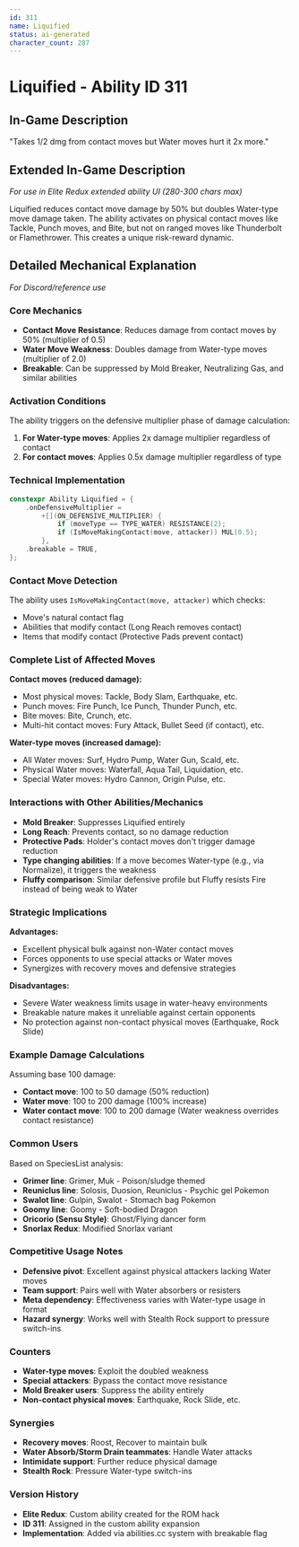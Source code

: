 ```yaml
---
id: 311
name: Liquified
status: ai-generated
character_count: 287
---
```


# Liquified - Ability ID 311

## In-Game Description
"Takes 1/2 dmg from contact moves but Water moves hurt it 2x more."

## Extended In-Game Description
*For use in Elite Redux extended ability UI (280-300 chars max)*

Liquified reduces contact move damage by 50% but doubles Water-type move damage taken. The ability activates on physical contact moves like Tackle, Punch moves, and Bite, but not on ranged moves like Thunderbolt or Flamethrower. This creates a unique risk-reward dynamic.

## Detailed Mechanical Explanation
*For Discord/reference use*

### Core Mechanics
- **Contact Move Resistance**: Reduces damage from contact moves by 50% (multiplier of 0.5)
- **Water Move Weakness**: Doubles damage from Water-type moves (multiplier of 2.0)
- **Breakable**: Can be suppressed by Mold Breaker, Neutralizing Gas, and similar abilities

### Activation Conditions
The ability triggers on the defensive multiplier phase of damage calculation:
1. **For Water-type moves**: Applies 2x damage multiplier regardless of contact
2. **For contact moves**: Applies 0.5x damage multiplier regardless of type

### Technical Implementation
```cpp
constexpr Ability Liquified = {
    .onDefensiveMultiplier =
        +[](ON_DEFENSIVE_MULTIPLIER) {
            if (moveType == TYPE_WATER) RESISTANCE(2);
            if (IsMoveMakingContact(move, attacker)) MUL(0.5);
        },
    .breakable = TRUE,
};
```

### Contact Move Detection
The ability uses `IsMoveMakingContact(move, attacker)` which checks:
- Move's natural contact flag
- Abilities that modify contact (Long Reach removes contact)
- Items that modify contact (Protective Pads prevent contact)

### Complete List of Affected Moves
**Contact moves (reduced damage):**
- Most physical moves: Tackle, Body Slam, Earthquake, etc.
- Punch moves: Fire Punch, Ice Punch, Thunder Punch, etc.
- Bite moves: Bite, Crunch, etc.
- Multi-hit contact moves: Fury Attack, Bullet Seed (if contact), etc.

**Water-type moves (increased damage):**
- All Water moves: Surf, Hydro Pump, Water Gun, Scald, etc.
- Physical Water moves: Waterfall, Aqua Tail, Liquidation, etc.
- Special Water moves: Hydro Cannon, Origin Pulse, etc.

### Interactions with Other Abilities/Mechanics
- **Mold Breaker**: Suppresses Liquified entirely
- **Long Reach**: Prevents contact, so no damage reduction
- **Protective Pads**: Holder's contact moves don't trigger damage reduction
- **Type changing abilities**: If a move becomes Water-type (e.g., via Normalize), it triggers the weakness
- **Fluffy comparison**: Similar defensive profile but Fluffy resists Fire instead of being weak to Water

### Strategic Implications
**Advantages:**
- Excellent physical bulk against non-Water contact moves
- Forces opponents to use special attacks or Water moves
- Synergizes with recovery moves and defensive strategies

**Disadvantages:**
- Severe Water weakness limits usage in water-heavy environments
- Breakable nature makes it unreliable against certain opponents
- No protection against non-contact physical moves (Earthquake, Rock Slide)

### Example Damage Calculations
Assuming base 100 damage:
- **Contact move**: 100 to 50 damage (50% reduction)
- **Water move**: 100 to 200 damage (100% increase)
- **Water contact move**: 100 to 200 damage (Water weakness overrides contact resistance)

### Common Users
Based on SpeciesList analysis:
- **Grimer line**: Grimer, Muk - Poison/sludge themed
- **Reuniclus line**: Solosis, Duosion, Reuniclus - Psychic gel Pokemon
- **Swalot line**: Gulpin, Swalot - Stomach bag Pokemon
- **Goomy line**: Goomy - Soft-bodied Dragon
- **Oricorio (Sensu Style)**: Ghost/Flying dancer form
- **Snorlax Redux**: Modified Snorlax variant

### Competitive Usage Notes
- **Defensive pivot**: Excellent against physical attackers lacking Water moves
- **Team support**: Pairs well with Water absorbers or resisters
- **Meta dependency**: Effectiveness varies with Water-type usage in format
- **Hazard synergy**: Works well with Stealth Rock support to pressure switch-ins

### Counters
- **Water-type moves**: Exploit the doubled weakness
- **Special attackers**: Bypass the contact move resistance
- **Mold Breaker users**: Suppress the ability entirely
- **Non-contact physical moves**: Earthquake, Rock Slide, etc.

### Synergies
- **Recovery moves**: Roost, Recover to maintain bulk
- **Water Absorb/Storm Drain teammates**: Handle Water attacks
- **Intimidate support**: Further reduce physical damage
- **Stealth Rock**: Pressure Water-type switch-ins

### Version History
- **Elite Redux**: Custom ability created for the ROM hack
- **ID 311**: Assigned in the custom ability expansion
- **Implementation**: Added via abilities.cc system with breakable flag